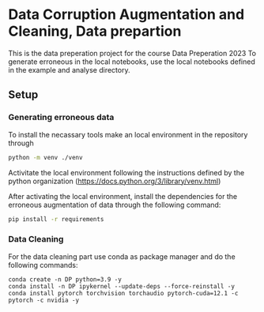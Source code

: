 # Data Corruption Augmentation and Cleaning, Data prepartion
This is the data preperation project for the course Data Preperation 2023
To generate erroneous in the local notebooks, use the local notebooks defined in the example and analyse directory.

## Setup
### Generating erroneous data
To install the necassary tools make an local environment in the repository through
```bash
python -m venv ./venv
```

Activitate the local environment following the instructions defined by the python organization (https://docs.python.org/3/library/venv.html)

After activating the local environment, install the dependencies for the erroneous augmentation of data through the following command:
```bash
pip install -r requirements
```

### Data Cleaning
For the data cleaning part use conda as package manager and do the following commands:
```
conda create -n DP python=3.9 -y
conda install -n DP ipykernel --update-deps --force-reinstall -y
conda install pytorch torchvision torchaudio pytorch-cuda=12.1 -c pytorch -c nvidia -y
```